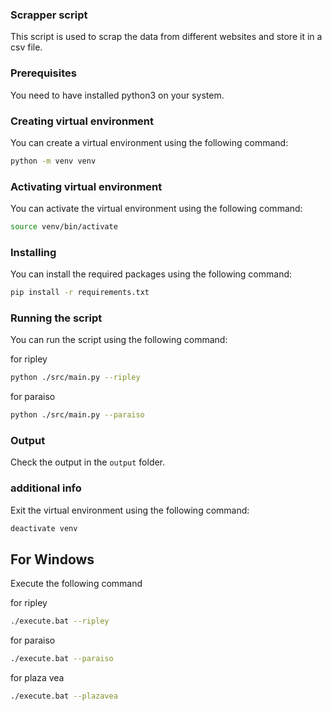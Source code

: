 ### Scrapper script

This script is used to scrap the data from different websites and store it in a csv file.

### Prerequisites

You need to have installed python3 on your system.

### Creating virtual environment

You can create a virtual environment using the following command:

```bash
python -m venv venv
```

### Activating virtual environment

You can activate the virtual environment using the following command:

```bash
source venv/bin/activate
```

### Installing

You can install the required packages using the following command:

```bash
pip install -r requirements.txt
```

### Running the script

You can run the script using the following command:

for ripley

```bash
python ./src/main.py --ripley
```

for paraiso

```bash
python ./src/main.py --paraiso
```

### Output

Check the output in the `output` folder.

### additional info

Exit the virtual environment using the following command:

```bash
deactivate venv
```

## For Windows

Execute the following command

for ripley

```bash
./execute.bat --ripley
```

for paraiso

```bash
./execute.bat --paraiso
```

for plaza vea

```bash
./execute.bat --plazavea
```

